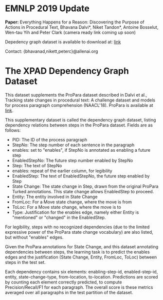 # EMNLP 2019 Update

**Paper:** Everything Happens for a Reason: Discovering the Purpose of Actions in Procedural Text,
           Bhavana Dalvi*, Niket Tandon*, Antoine Bosselut, Wen-tau Yih and Peter Clark
           (camera ready link coming up soon)
       
Depedency graph dataset is available to download at:
[link](https://docs.google.com/spreadsheets/d/1UOqqJGstexgtWxMiNU090ALo9Dbd2Z7i4t441_FRk44/edit?usp=sharing)

Contact: {bhavanad,nikett,peterc}@allenai.org	

The XPAD Dependency Graph Dataset	
==================================

This dataset supplements the ProPara dataset described in Dalvi et al., Tracking state changes in procedural text: A challenge dataset and models for process paragraph comprehension (NAACL'18). ProPara is available at [link](https://docs.google.com/spreadsheets/d/1x5Ct8EmQs2hVKOYX7b2nS0AOoQi4iM7H9d9isXRDwgM).


This supplementary dataset is called the dependency graph dataset, listing dependency relations between steps in the ProPara dataset. Fields are as follows:	
	
* PID:	The ID of the process paragraph
* StepNo:	The step number of each sentence in the paragraph
* enables:	set to "enables", if StepNo is annotated as enabling a future step
* EnabledStepNo:	The future step number enabled by StepNo
* Step: 	The text of StepNo
* enables:	repeat of the earlier column, for legibility
* EnabledStep:	The text of EnabledStepNo, the future step enabled by Step
* State Change:	The state change in Step, drawn from the original ProPara Turked annotations. This state change allows EnabledStep to proceed.
* Entity:	The entity involved in State Change
* FromLoc:	For a Move state change, where the move is from
* ToLoc:	For a Move state change, where the move is to
* Type: 	Justification for the enables edge, namely either Entity is "mentioned" or "changed" in the EnabledStep.
	
       
For legibility, steps with no recognized dependencies (due to the limited expressive power of the ProPara state change vocabulary) are also listed, but without "enables" edges.	
	
       
Given the ProPara annotations for State Change, and this dataset annotating dependencies between steps, the learning task is to predict the enables edges and the justification (State Change, Entity, FromLoc, ToLoc) between steps in the test set.	

Each dependency contains six elements: enabling-step-id, enabled-step-id, entity, state-change-type, from-location, to-location. Predictions are scored by counting each element correctly predicted, to compute Precision/Recall/F1 for each paragraph. The overall score is these metrics averaged over all paragraphs in the test partition of the dataset.	
